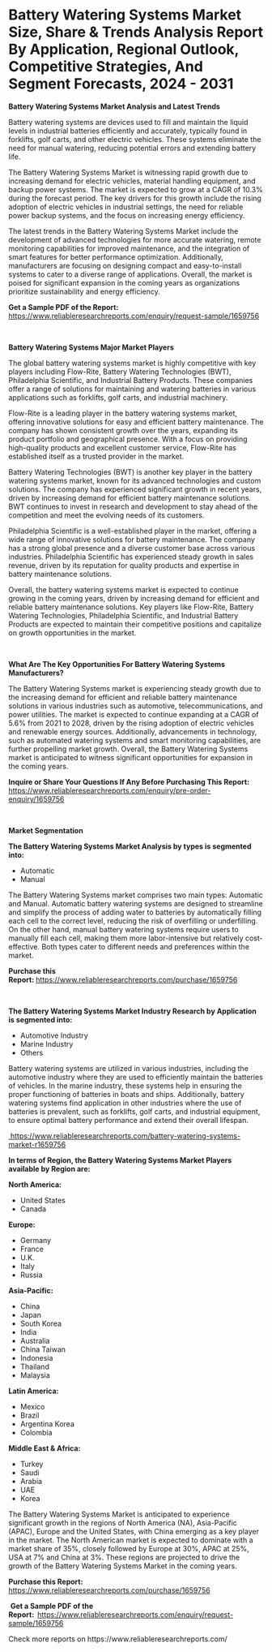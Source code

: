 <p><h1>Battery Watering Systems Market Size, Share & Trends Analysis Report By Application, Regional Outlook, Competitive Strategies, And Segment Forecasts, 2024 - 2031</h1></p><p><strong>Battery Watering Systems Market Analysis and Latest Trends</strong></p>
<p><p>Battery watering systems are devices used to fill and maintain the liquid levels in industrial batteries efficiently and accurately, typically found in forklifts, golf carts, and other electric vehicles. These systems eliminate the need for manual watering, reducing potential errors and extending battery life.</p><p>The Battery Watering Systems Market is witnessing rapid growth due to increasing demand for electric vehicles, material handling equipment, and backup power systems. The market is expected to grow at a CAGR of 10.3% during the forecast period. The key drivers for this growth include the rising adoption of electric vehicles in industrial settings, the need for reliable power backup systems, and the focus on increasing energy efficiency.</p><p>The latest trends in the Battery Watering Systems Market include the development of advanced technologies for more accurate watering, remote monitoring capabilities for improved maintenance, and the integration of smart features for better performance optimization. Additionally, manufacturers are focusing on designing compact and easy-to-install systems to cater to a diverse range of applications. Overall, the market is poised for significant expansion in the coming years as organizations prioritize sustainability and energy efficiency.</p></p>
<p><strong>Get a Sample PDF of the Report:&nbsp;</strong> <a href="https://www.reliableresearchreports.com/enquiry/request-sample/1659756">https://www.reliableresearchreports.com/enquiry/request-sample/1659756</a></p>
<p>&nbsp;</p>
<p><strong>Battery Watering Systems Major Market Players</strong></p>
<p><p>The global battery watering systems market is highly competitive with key players including Flow-Rite, Battery Watering Technologies (BWT), Philadelphia Scientific, and Industrial Battery Products. These companies offer a range of solutions for maintaining and watering batteries in various applications such as forklifts, golf carts, and industrial machinery.</p><p>Flow-Rite is a leading player in the battery watering systems market, offering innovative solutions for easy and efficient battery maintenance. The company has shown consistent growth over the years, expanding its product portfolio and geographical presence. With a focus on providing high-quality products and excellent customer service, Flow-Rite has established itself as a trusted provider in the market.</p><p>Battery Watering Technologies (BWT) is another key player in the battery watering systems market, known for its advanced technologies and custom solutions. The company has experienced significant growth in recent years, driven by increasing demand for efficient battery maintenance solutions. BWT continues to invest in research and development to stay ahead of the competition and meet the evolving needs of its customers.</p><p>Philadelphia Scientific is a well-established player in the market, offering a wide range of innovative solutions for battery maintenance. The company has a strong global presence and a diverse customer base across various industries. Philadelphia Scientific has experienced steady growth in sales revenue, driven by its reputation for quality products and expertise in battery maintenance solutions.</p><p>Overall, the battery watering systems market is expected to continue growing in the coming years, driven by increasing demand for efficient and reliable battery maintenance solutions. Key players like Flow-Rite, Battery Watering Technologies, Philadelphia Scientific, and Industrial Battery Products are expected to maintain their competitive positions and capitalize on growth opportunities in the market.</p></p>
<p>&nbsp;</p>
<p><strong>What Are The Key Opportunities For Battery Watering Systems Manufacturers?</strong></p>
<p><p>The Battery Watering Systems market is experiencing steady growth due to the increasing demand for efficient and reliable battery maintenance solutions in various industries such as automotive, telecommunications, and power utilities. The market is expected to continue expanding at a CAGR of 5.6% from 2021 to 2028, driven by the rising adoption of electric vehicles and renewable energy sources. Additionally, advancements in technology, such as automated watering systems and smart monitoring capabilities, are further propelling market growth. Overall, the Battery Watering Systems market is anticipated to witness significant opportunities for expansion in the coming years.</p></p>
<p><strong>Inquire or Share Your Questions If Any Before Purchasing This Report:</strong> <a href="https://www.reliableresearchreports.com/enquiry/pre-order-enquiry/1659756">https://www.reliableresearchreports.com/enquiry/pre-order-enquiry/1659756</a></p>
<p>&nbsp;</p>
<p><strong>Market Segmentation</strong></p>
<p><strong>The Battery Watering Systems Market Analysis by types is segmented into:</strong></p>
<p><ul><li>Automatic</li><li>Manual</li></ul></p>
<p><p>The Battery Watering Systems market comprises two main types: Automatic and Manual. Automatic battery watering systems are designed to streamline and simplify the process of adding water to batteries by automatically filling each cell to the correct level, reducing the risk of overfilling or underfilling. On the other hand, manual battery watering systems require users to manually fill each cell, making them more labor-intensive but relatively cost-effective. Both types cater to different needs and preferences within the market.</p></p>
<p><strong>Purchase this Report:&nbsp;</strong><a href="https://www.reliableresearchreports.com/purchase/1659756">https://www.reliableresearchreports.com/purchase/1659756</a></p>
<p>&nbsp;</p>
<p><strong>The Battery Watering Systems Market Industry Research by Application is segmented into:</strong></p>
<p><ul><li>Automotive Industry</li><li>Marine Industry</li><li>Others</li></ul></p>
<p><p>Battery watering systems are utilized in various industries, including the automotive industry where they are used to efficiently maintain the batteries of vehicles. In the marine industry, these systems help in ensuring the proper functioning of batteries in boats and ships. Additionally, battery watering systems find application in other industries where the use of batteries is prevalent, such as forklifts, golf carts, and industrial equipment, to ensure optimal battery performance and extend their overall lifespan.</p></p>
<p><a href="https://www.reliableresearchreports.com/battery-watering-systems-market-r1659756">&nbsp;https://www.reliableresearchreports.com/battery-watering-systems-market-r1659756</a></p>
<p><strong>In terms of Region, the Battery Watering Systems Market Players available by Region are:</strong></p>
<p>
    <p> <strong> North America: </strong>
        <ul>
            <li>United States</li>
            <li>Canada</li>
        </ul>
        </p> 
    <p> <strong> Europe: </strong>
        <ul>
            <li>Germany</li>
            <li>France</li>
            <li>U.K.</li>
            <li>Italy</li>
            <li>Russia</li>
        </ul>
        </p> 
    <p> <strong> Asia-Pacific: </strong>
        <ul>
            <li>China</li>
            <li>Japan</li>
            <li>South Korea</li>
            <li>India</li>
            <li>Australia</li>
            <li>China Taiwan</li>
            <li>Indonesia</li>
            <li>Thailand</li>
            <li>Malaysia</li>
        </ul>
        </p> 
    <p> <strong> Latin America: </strong>
        <ul>
            <li>Mexico</li>
            <li>Brazil</li>
            <li>Argentina Korea</li>
            <li>Colombia</li>
        </ul>
        </p> 
    <p> <strong> Middle East & Africa: </strong>
        <ul>
            <li>Turkey</li>
            <li>Saudi</li>
            <li>Arabia</li>
            <li>UAE</li>
            <li>Korea</li>
        </ul>
    </p>
    </p>
<p><p>The Battery Watering Systems Market is anticipated to experience significant growth in the regions of North America (NA), Asia-Pacific (APAC), Europe and the United States, with China emerging as a key player in the market. The North American market is expected to dominate with a market share of 35%, closely followed by Europe at 30%, APAC at 25%, USA at 7% and China at 3%. These regions are projected to drive the growth of the Battery Watering Systems Market in the coming years.</p></p>
<p><strong>Purchase this Report: </strong><a href="https://www.reliableresearchreports.com/purchase/1659756">https://www.reliableresearchreports.com/purchase/1659756</a></p>
<p>&nbsp;<strong>Get a Sample PDF of the Report:&nbsp;&nbsp;</strong><a href="https://www.reliableresearchreports.com/enquiry/request-sample/1659756">https://www.reliableresearchreports.com/enquiry/request-sample/1659756</a></p>
<p><strong></strong></p>
<p>Check more reports on https://www.reliableresearchreports.com/</p>